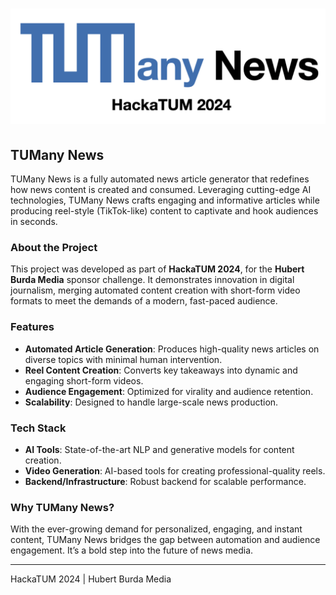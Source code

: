 # ![TUMany News Logo](logo.png)

## TUMany News

TUMany News is a fully automated news article generator that redefines how news content is created and consumed. Leveraging cutting-edge AI technologies, TUMany News crafts engaging and informative articles while producing reel-style (TikTok-like) content to captivate and hook audiences in seconds.

### About the Project

This project was developed as part of **HackaTUM 2024**, for the **Hubert Burda Media** sponsor challenge. It demonstrates innovation in digital journalism, merging automated content creation with short-form video formats to meet the demands of a modern, fast-paced audience.

### Features

- **Automated Article Generation**: Produces high-quality news articles on diverse topics with minimal human intervention.
- **Reel Content Creation**: Converts key takeaways into dynamic and engaging short-form videos.
- **Audience Engagement**: Optimized for virality and audience retention.
- **Scalability**: Designed to handle large-scale news production.

### Tech Stack

- **AI Tools**: State-of-the-art NLP and generative models for content creation.
- **Video Generation**: AI-based tools for creating professional-quality reels.
- **Backend/Infrastructure**: Robust backend for scalable performance.

### Why TUMany News?

With the ever-growing demand for personalized, engaging, and instant content, TUMany News bridges the gap between automation and audience engagement. It’s a bold step into the future of news media.

---

HackaTUM 2024 | Hubert Burda Media
